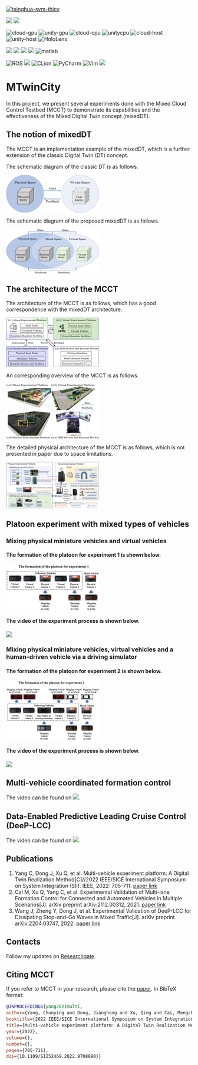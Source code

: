 <!--课题组网站链接-->
[![tsinghua-svm-thicv](https://img.shields.io/badge/Tsinghua_University-THICV-brightgreen)](https://www.labxing.com/thicv)

<!---用到的系统-->
<a><img src="https://img.shields.io/badge/Windows-0078D6?style=for-the-badge&logo=windows&logoColor=white"></a>
<a><img src="https://img.shields.io/badge/Ubuntu-E95420?style=for-the-badge&logo=ubuntu&logoColor=white"></a>

<!--硬件条件-->
![cloud-gpu](https://img.shields.io/badge/NVIDIA-RTX3090-76B900?style=for-the-badge&logo=nvidia&logoColor=white)
![unity-gpu](https://img.shields.io/badge/NVIDIA-RTX2080_SUPER-76B900?style=for-the-badge&logo=nvidia&logoColor=white)
![cloud-cpu](https://img.shields.io/badge/Intel-Xeon(R)_Gold_5220R_@2.20GHz-0071C5?style=for-the-badge&logo=intel&logoColor=white)
![unitycpu](https://img.shields.io/badge/Intel-CORE_I7_10700K_@3.80GHz-0071C5?style=for-the-badge&logo=intel&logoColor=white)
![cloud-host](https://img.shields.io/badge/Ubuntu-DELL_Precision_7920-0078D6?style=for-the-badge&logo=ubuntu&logoColor=white)
![unity-host](https://img.shields.io/badge/Windows-Lenovo_ThinkStation_P340-0078D6?style=for-the-badge&logo=windows&logoColor=white)
![HoloLens](https://img.shields.io/badge/Microsoft-HoloLens-258ffa?style=for-the-badge&logo=microsoft&logoColor=white)

<!--用到的语言-->
<a><img src="https://img.shields.io/badge/Python-14354C?style=for-the-badge&logo=python&logoColor=white"></a>
<a><img src="https://img.shields.io/badge/C%2B%2B-00599C?style=for-the-badge&logo=c%2B%2B&logoColor=white"></a>
<a><img src="https://img.shields.io/badge/C%23-239120?style=for-the-badge&logo=c-sharp&logoColor=white"></a>
<a><img src="https://img.shields.io/badge/Java-ED8B00?style=for-the-badge&logo=java&logoColor=white"></a>
![matlab](https://img.shields.io/badge/MATLAB-258ffa?style=for-the-badge&logo=matlab&logoColor=white)

<!--用到的软件-->
![ROS](https://img.shields.io/badge/ros-%230A0FF9.svg?style=for-the-badge&logo=ros&logoColor=white)
<a><img src="https://img.shields.io/badge/Unity-100000?style=for-the-badge&logo=unity&logoColor=white"></a>
![CLion](https://img.shields.io/badge/CLion-black?style=for-the-badge&logo=clion&logoColor=white)
![PyCharm](https://img.shields.io/badge/pycharm-143?style=for-the-badge&logo=pycharm&logoColor=black&color=black&labelColor=green)
![Vim](https://img.shields.io/badge/VIM-%2311AB00.svg?style=for-the-badge&logo=vim&logoColor=white)
![](https://img.shields.io/badge/SCANeR_Studio-FA7343?style=for-the-badge)


# MTwinCity

In this project, we present several experiments done with the Mixed Cloud Control Testbed (MCCT) to demonstrate its capabilities and the effectiveness of the Mixed Digital Twin concept (mixedDT).

## The notion of mixedDT
The MCCT is an implementation example of the mixedDT, which is a further extension of the classic Digital Twin (DT) concept. 

The schematic diagram of the classic DT is as follows.

<img src="resources/dt-architecture.jpg" align="center" width="50%"/>

The schematic diagram of the proposed mixedDT is as follows.

<img src="resources/mdt-architecture.jpg" align="center" width="50%"/>

## The architecture of the MCCT

The architecture of the MCCT is as follows, which has a good correspondence with the mixedDT architecture.

<img src="resources/SICity-architecture.png" align="center" width="50%"/>

An corresponding overview of the MCCT is as follows.

<img src="resources/SICity-overview.png" align="center" width="50%"/>

The detailed physical architecture of the MCCT is as follows, which is not presented in paper due to space limitations.

<img src="resources/SICity-framework.png" align="center" width="50%"/>

## Platoon experiment with mixed types of vehicles

### Mixing physical miniature vehicles and virtual vehicles

#### The formation of the platoon for experiment 1 is shown below.

<img src="resources/formation-experiment-1.png" align="center" width="50%"/>

#### The video of the experiment process is shown below.

<img src="resources/experiment1.gif" align="center" width="100%"/>

### Mixing physical miniature vehicles, virtual vehicles and a human-driven vehicle via a driving simulator

#### The formation of the platoon for experiment 2 is shown below.

<img src="resources/formation-experiment-2.png" align="center" width="50%"/>

#### The video of the experiment process is shown below.

<img src="resources/experiment2.gif" align="center" width="100%"/>

<!--还没放上去，先不放
More longer videos can be found on [![](https://img.shields.io/badge/YouTube-SICity-FF0000?style=logo=youtube&logoColor=white)](https://github.com/cmc623/Formation-control-experiments).
-->

## Multi-vehicle coordinated formation control

The video can be found on [![](https://img.shields.io/badge/GitHub-Formation_control-green?style=logo=github&logoColor=white)](https://github.com/cmc623/Formation-control-experiments).

## Data-Enabled Predictive Leading Cruise Control (DeeP-LCC)

The video can be found on [![](https://img.shields.io/badge/GitHub-DeeP_LCC-green?style=logo=github&logoColor=white)](https://github.com/soc-ucsd/DeeP-LCC).

## Publications
1. Yang C, Dong J, Xu Q, et al. Multi-vehicle experiment platform: A Digital Twin Realization Method[C]//2022 IEEE/SICE International Symposium on System Integration (SII). IEEE, 2022: 705-711. [paper link](https://www.researchgate.net/publication/359072029_Multi-vehicle_experiment_platform_A_Digital_Twin_Realization_Method)
2. Cai M, Xu Q, Yang C, et al. Experimental Validation of Multi-lane Formation Control for Connected and Automated Vehicles in Multiple Scenarios[J]. arXiv preprint arXiv:2112.00312, 2021. [paper link](https://www.researchgate.net/publication/356711150_Experimental_Validation_of_Multi-lane_Formation_Control_for_Connected_and_Automated_Vehicles_in_Multiple_Scenarios)
3. Wang J, Zheng Y, Dong J, et al. Experimental Validation of DeeP-LCC for Dissipating Stop-and-Go Waves in Mixed Traffic[J]. arXiv preprint arXiv:2204.03747, 2022. [paper link](https://arxiv.org/abs/2204.03747)
## Contacts
Follow my updates on [Researchgate](https://www.researchgate.net/profile/Jianghong-Dong).

## Citing MCCT

If you refer to MCCT in your research, please cite the [paper](https://www.researchgate.net/publication/359072029_Multi-vehicle_experiment_platform_A_Digital_Twin_Realization_Method). In BibTeX format:

```bibtex
@INPROCEEDINGS{yang2021multi, 
author={Yang, Chunying and Dong, Jianghong and Xu, Qing and Cai, Mengchi and Qin, Hongmao and Wang, Jianqiang and Li, Keqiang},  
booktitle={2022 IEEE/SICE International Symposium on System Integration (SII)},  
title={Multi-vehicle experiment platform: A Digital Twin Realization Method},   
year={2022},  
volume={},  
number={},  
pages={705-711},  
doi={10.1109/SII52469.2022.9708890}}
```


